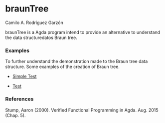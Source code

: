# braunTree

Camilo A. Rodríguez Garzón

braunTree is a Agda program intend to provide an alternative to understand the data structuredatos Braun tree.

### Examples

To further understand the demonstration made to the Braun tree data structure. Some examples of the creation of Braun tree.

* [Simple Test](https://github.com/camilorodriguezga/braunTree/blob/master/agda-braun-tree/src/test/bt-example-test-simple.agda)

* [Test](https://github.com/camilorodriguezga/braunTree/blob/master/agda-braun-tree/src/test/bt-example-test.agda)

### References

Stump, Aaron (2000). Verified Functional Programming in Agda. Aug. 2015 (Chap. 5).
